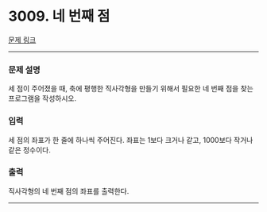 # 3009. 네 번째 점 

[문제 링크](https://www.acmicpc.net/problem/3009) 

---
### 문제 설명

 세 점이 주어졌을 때, 축에 평행한 직사각형을 만들기 위해서 필요한 네 번째 점을 찾는 프로그램을 작성하시오.

### 입력 

 세 점의 좌표가 한 줄에 하나씩 주어진다. 좌표는 1보다 크거나 같고, 1000보다 작거나 같은 정수이다.

### 출력 

 직사각형의 네 번째 점의 좌표를 출력한다.

---
